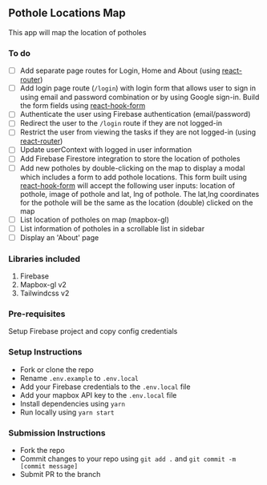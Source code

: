 ## Pothole Locations Map

This app will map the location of potholes

### To do

- [ ] Add separate page routes for Login, Home and About (using [react-router](https://reactrouter.com/web/guides/quick-start))
- [ ] Add login page route (`/login`) with login form that allows user to sign in using email and password combination or by using Google sign-in. Build the form fields using [react-hook-form](https://react-hook-form.com/)
- [ ] Authenticate the user using Firebase authentication (email/password)
- [ ] Redirect the user to the `/login` route if they are not logged-in
- [ ] Restrict the user from viewing the tasks if they are not logged-in (using [react-router](https://reactrouter.com/web/guides/quick-start))
- [ ] Update userContext with logged in user information
- [ ] Add Firebase Firestore integration to store the location of potholes
- [ ] Add new potholes by double-clicking on the map to display a modal which includes a form to add pothole locations. This form built using [react-hook-form](https://react-hook-form.com/) will accept the following user inputs: location of pothole, image of pothole and lat, lng of pothole. The lat,lng coordinates for the pothole will be the same as the location (double) clicked on the map
- [ ] List location of potholes on map (mapbox-gl)
- [ ] List information of potholes in a scrollable list in sidebar
- [ ] Display an 'About' page

### Libraries included

1. Firebase
2. Mapbox-gl v2
3. Tailwindcss v2

### Pre-requisites

Setup Firebase project and copy config credentials

### Setup Instructions

- Fork or clone the repo
- Rename `.env.example` to `.env.local`
- Add your Firebase credentials to the `.env.local` file
- Add your mapbox API key to the `.env.local` file
- Install dependencies using `yarn`
- Run locally using `yarn start`

### Submission Instructions

- Fork the repo
- Commit changes to your repo using `git add .` and `git commit -m [commit message]`
- Submit PR to the branch
